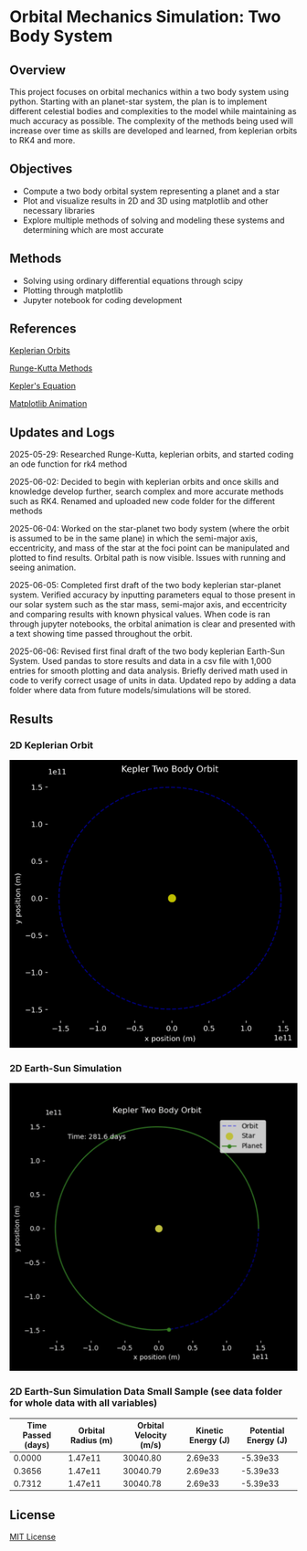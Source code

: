 # Orbital Mechanics Simulation: Two Body System
## Overview
This project focuses on orbital mechanics within a two body system using python. Starting with an planet-star system, the plan is to implement different celestial bodies and complexities to the model while maintaining as much accuracy as possible. The complexity of the methods being used will increase over time as skills are developed and learned, from keplerian orbits to RK4 and more.
## Objectives
- Compute a two body orbital system representing a planet and a star 
- Plot and visualize results in 2D and 3D using matplotlib and other necessary libraries
- Explore multiple methods of solving and modeling these systems and determining which are most accurate
## Methods 
- Solving using ordinary differential equations through scipy
- Plotting through matplotlib
- Jupyter notebook for coding development
## References
[Keplerian Orbits](https://en.wikipedia.org/wiki/Kepler_orbit)

[Runge-Kutta Methods](https://en.wikipedia.org/wiki/Runge%E2%80%93Kutta_methods)

[Kepler's Equation](https://en.wikipedia.org/wiki/Kepler%27s_equation)

[Matplotlib Animation](https://matplotlib.org/stable/api/animation_api.html)
## Updates and Logs
2025-05-29: Researched Runge-Kutta, keplerian orbits, and started coding an ode function for rk4 method

2025-06-02: Decided to begin with keplerian orbits and once skills and knowledge develop further, search complex and more accurate methods such as RK4.
            Renamed and uploaded new code folder for the different methods

2025-06-04: Worked on the star-planet two body system (where the orbit is assumed to be in the same plane) in which the semi-major axis, eccentricity, and mass of the star at the foci point can be manipulated and plotted to find results. Orbital path is now visible. Issues with running and seeing animation.  

2025-06-05: Completed first draft of the two body keplerian star-planet system. Verified accuracy by inputting parameters equal to those present in our solar system such as the star mass, semi-major axis, and eccentricity and comparing results with known physical values. When code is ran through jupyter notebooks, the orbital animation is clear and presented with a text showing time passed throughout the orbit.

2025-06-06: Revised first final draft of the two body keplerian Earth-Sun System. Used pandas to store results and data in a csv file with 1,000 entries for smooth plotting and data analysis. Briefly derived math used in code to verify correct usage of units in data. Updated repo by adding a data folder where data from future models/simulations will be stored. 

## Results 
### 2D Keplerian Orbit
![2D Keplerian Two Body Orbit](plots/kepler2Dplot.png)
### 2D Earth-Sun Simulation
![2D Keplerian Two Body Orbit(1)](plots/kepler2Dplot(1).png)
### 2D Earth-Sun Simulation Data Small Sample (see data folder for whole data with all variables)
|Time Passed (days)| Orbital Radius (m) | Orbital Velocity (m/s) | Kinetic Energy (J)      | Potential Energy (J)        |
|------------------|----------|------------------|---------|-----------|
| 0.0000           | 1.47e11  | 30040.80         | 2.69e33 | -5.39e33  |
| 0.3656           | 1.47e11  | 30040.79         | 2.69e33 | -5.39e33  |
| 0.7312           | 1.47e11  | 30040.78         | 2.69e33 | -5.39e33  |
## License
[MIT License](LICENSE)
